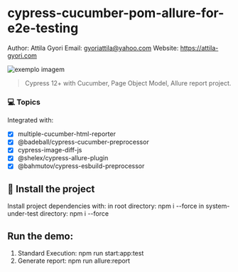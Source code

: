 # cypress-cucumber-pom-allure-for-e2e-testing

Author: Attila Gyori
Email: gyoriattila@yahoo.com
Website: https://attila-gyori.com

<img src="https://media-exp1.licdn.com/dms/image/C4E0BAQF1dg2KtKFdPg/company-logo_200_200/0/1626295436859?e=2159024400&v=beta&t=Ib_T9PXXQxkHRKnj3Oe65EKuR6EAh01IgAA6IGvU0FY" alt="exemplo imagem">

> Cypress 12+ with Cucumber, Page Object Model, Allure report project.

### 💻 Topics

Integrated with:

- [x] multiple-cucumber-html-reporter
- [x] @badeball/cypress-cucumber-preprocessor
- [x] cypress-image-diff-js
- [x] @shelex/cypress-allure-plugin
- [x] @bahmutov/cypress-esbuild-preprocessor

## 🚀 Install the project

Install project dependencies with:
in root directory: npm i --force
in system-under-test directory: npm i --force

## Run the demo:

1. Standard Execution: npm run start:app:test
2. Generate report: npm run allure:report
